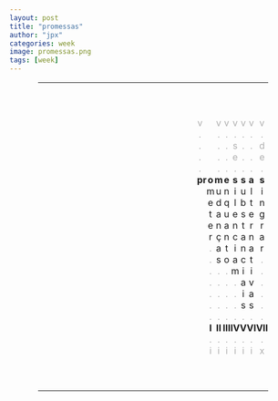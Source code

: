 ```yaml
---
layout: post
title: "promessas"
author: "jpx"
categories: week
image: promessas.png
tags: [week]
---
```


<html>
<head>
<style>
table#t02, th, td {
	border-width:5px;  
    border-style:none;
	padding: 0px;
	width:80%; 
	margin-left:auto; 
    margin-right:auto;
	table-layout: fixed;
	align-content: center;
	text-align:center;
}
div.nota {
  font-size: x-small;
  text-align:right;
  font-style: normal;
  color: rgb(175, 175, 175);
}
div.ast {
  font-weight: bold;
}
div.inner {
  font-style: italic;
  text-align:justify;
  color: rgb(175, 175, 175);
  font-size: small;
}
div.risc {
  color: rgb(175, 175, 175);
}
</style>
</head>
<body>

<table id="t02">
  <tr>
    <td colspan="14">&nbsp;</td>
  </tr>
  <tr>
    <td colspan="14">&nbsp;</td>
  </tr>
  <tr>
    <td colspan="14">&nbsp;</td>
  </tr>
  <tr>
    <td></td>
    <td></td>
    <td></td>
    <td><div class="risc">v</div></td>
    <td></td>
	  <td></td>
	  <td><div class="risc">v</div></td>
	  <td><div class="risc">v</div></td>
    <td><div class="risc">v</div></td>
    <td><div class="risc">v</div></td>
    <td><div class="risc">v</div></td>
	  <td><div class="risc">v</div></td>
    <td></td>
	  <td></td>
  </tr>
  <tr>
    <td></td>
    <td></td>
    <td></td>
    <td><div class="risc">.</div></td>
	  <td></td>
	  <td></td>
	  <td><div class="risc">.</div></td>
    <td><div class="risc">.</div></td>
    <td><div class="risc">.</div></td>
    <td><div class="risc">.</div></td>
	  <td><div class="risc">.</div></td>
    <td><div class="risc">.</div></td>
	  <td></td>
    <td></td>
  </tr>
  <tr>
    <td></td>
    <td></td>
    <td></td>
    <td><div class="risc">.</div></td>
	  <td></td>
	  <td></td>
	  <td><div class="risc">.</div></td>
    <td><div class="risc">.</div></td>
    <td><div class="risc">s</div></td>
    <td><div class="risc">.</div></td>
	  <td><div class="risc">.</div></td>
    <td><div class="risc">d</div></td>
	  <td></td>
    <td></td>
  </tr>
  <tr>
    <td></td>
    <td></td>
    <td></td>
    <td><div class="risc">.</div></td>
	  <td></td>
	  <td></td>
	  <td><div class="risc">.</div></td>
    <td><div class="risc">.</div></td>
    <td><div class="risc">e</div></td>
    <td><div class="risc">.</div></td>
	  <td><div class="risc">.</div></td>
    <td><div class="risc">e</div></td>
	  <td></td>
    <td></td>
  </tr>
  <tr>
    <td></td>
    <td></td>
    <td></td>
    <td><div class="risc">.</div></td>
	  <td></td>
	  <td></td>
	  <td><div class="risc">.</div></td>
    <td><div class="risc">.</div></td>
    <td><div class="risc">.</div></td>
    <td><div class="risc">.</div></td>
	  <td><div class="risc">.</div></td>
    <td><div class="risc">.</div></td>
	  <td></td>
    <td></td>
  </tr>
  <tr>
    <td></td>
    <td></td>
    <td></td>
	  <th>p</th>
	  <th>r</th>
	  <th>o</th>
    <th>m</th>
	  <th>e</th>
    <th>s</th>
    <th>s</th>
	  <th>a</th>
    <th>s</th>
    <td></td>
    <td></td>
  </tr>
  <tr>
    <td></td>
    <td></td>
    <td></td>
    <td></td>
	  <td></td>
	  <td>m</td>
	  <td>u</td>
    <td>n</td>
    <td>i</td>
    <td>u</td>
	  <td>l</td>
    <td>i</td>
	  <td></td>
    <td></td>
  </tr>
  <tr>
    <td></td>
    <td></td>
    <td></td>
    <td></td>
	  <td></td>
	  <td>e</td>
	  <td>d</td>
    <td>q</td>
    <td>l</td>
    <td>b</td>
	  <td>t</td>
    <td>n</td>
	  <td></td>
    <td></td>
  </tr>
  <tr>
    <td></td>
    <td></td>
    <td></td>
    <td></td>
	  <td></td>
	  <td>t</td>
	  <td>a</td>
    <td>u</td>
    <td>e</td>
    <td>s</td>
	  <td>e</td>
    <td>g</td>
	  <td></td>
    <td></td>
  </tr>
  <tr>
    <td></td>
    <td></td>
    <td></td>
    <td></td>
	  <td></td>
	  <td>e</td>
	  <td>n</td>
    <td>a</td>
    <td>n</td>
    <td>t</td>
	  <td>r</td>
    <td>r</td>
	  <td></td>
    <td></td>
  </tr>
  <tr>
    <td></td>
    <td></td>
    <td></td>
    <td></td>
	  <td></td>
	  <td>r</td>
	  <td>ç</td>
    <td>n</td>
    <td>c</td>
    <td>a</td>
	  <td>n</td>
    <td>a</td>
	  <td></td>
    <td></td>
  </tr>
  <tr>
    <td></td>
    <td></td>
    <td></td>
    <td></td>
	  <td></td>
	  <td><div class="risc">.</div></td>
	  <td>a</td>
    <td>t</td>
    <td>i</td>
    <td>n</td>
	  <td>a</td>
    <td>r</td>
	  <td></td>
    <td></td>
  </tr>
  <tr>
    <td></td>
    <td></td>
    <td></td>
    <td></td>
	  <td></td>
	  <td><div class="risc">.</div></td>
	  <td>s</td>
    <td>o</td>
    <td>a</td>
    <td>c</td>
	  <td>t</td>
    <td><div class="risc">.</div></td>
	  <td></td>
    <td></td>
  </tr>
  <tr>
    <td></td>
    <td></td>
    <td></td>
    <td></td>
	  <td></td>
	  <td><div class="risc">.</div></td>
	  <td><div class="risc">.</div></td>
    <td><div class="risc">.</div></td>
    <td>m</td>
    <td>i</td>
	  <td>i</td>
    <td><div class="risc">.</div></td>
	  <td></td>
    <td></td>
  </tr>
  <tr>
    <td></td>
    <td></td>
    <td></td>
    <td></td>
	  <td></td>
	  <td><div class="risc">.</div></td>
	  <td><div class="risc">.</div></td>
    <td><div class="risc">.</div></td>
    <td><div class="risc">.</div></td>
    <td>a</td>
	  <td>v</td>
    <td><div class="risc">.</div></td>
	  <td></td>
    <td></td>
  </tr>
  <tr>
    <td></td>
    <td></td>
    <td></td>
    <td></td>
	  <td></td>
	  <td><div class="risc">.</div></td>
	  <td><div class="risc">.</div></td>
    <td><div class="risc">.</div></td>
    <td><div class="risc">.</div></td>
    <td>i</td>
	  <td>a</td>
    <td><div class="risc">.</div></td>
	  <td></td>
    <td></td>
  </tr>
  <tr>
    <td></td>
    <td></td>
    <td></td>
    <td></td>
	  <td></td>
	  <td><div class="risc">.</div></td>
	  <td><div class="risc">.</div></td>
    <td><div class="risc">.</div></td>
    <td><div class="risc">.</div></td>
    <td>s</td>
	  <td>s</td>
    <td><div class="risc">.</div></td>
	  <td></td>
    <td></td>
  </tr>
  <tr>
    <td></td>
    <td></td>
    <td></td>
    <td></td>
	  <td></td>
	  <td><div class="risc">.</div></td>
	  <td><div class="risc">.</div></td>
    <td><div class="risc">.</div></td>
    <td><div class="risc">.</div></td>
    <td><div class="risc">.</div></td>
	  <td><div class="risc">.</div></td>
    <td><div class="risc">.</div></td>
	  <td></td>
    <td></td>
  </tr>
  <tr>
    <td></td>
    <td></td>
    <td></td>
	  <td></td>
    <td></td>
    <td><div class="ast">I</div></td>
    <td><div class="ast">II</div></td>
	  <td><div class="ast">III</div></td>
    <td><div class="ast">IV</div></td>
    <td><div class="ast">V</div></td>
    <td><div class="ast">VI</div></td>
	  <td><div class="ast">VII</div></td>
    <td></td>
    <td></td>
  </tr>
  <tr>
    <td></td>
    <td></td>
    <td></td>
    <td></td>
	  <td></td>
	  <td><div class="risc">.</div></td>
	  <td><div class="risc">.</div></td>
    <td><div class="risc">.</div></td>
    <td><div class="risc">.</div></td>
    <td><div class="risc">.</div></td>
	  <td><div class="risc">.</div></td>
    <td><div class="risc">.</div></td>
	  <td></td>
    <td></td>
  </tr>
  <tr>
    <td></td>
    <td></td>
    <td></td>
    <td></td>
	  <td></td>
    <td><div class="risc">i</div></td>
    <td><div class="risc">i</div></td>
	  <td><div class="risc">i</div></td>
    <td><div class="risc">i</div></td>
    <td><div class="risc">i</div></td>
    <td><div class="risc">i</div></td>
	  <td><div class="risc">x</div></td>
    <td></td>
    <td></td>
  </tr>
  <tr>
    <td colspan="14">&nbsp;</td>
  </tr>
  <tr>
    <td colspan="14">&nbsp;</td>
  </tr>
  <tr>
    <td colspan="14">&nbsp;</td>
  </tr>
  <!--
  <tr>
    <td><div class="ast">I</div></td>
    <td colspan="13"> <div class="inner">  </div></td>
  </tr>
  <tr>
    <td colspan="14">&nbsp;</td>
  </tr>
  <tr>
    <td><div class="ast">II</div></td>
    <td colspan="13"> <div class="inner">  </div></td>
  </tr>
  <tr>
    <td colspan="14">&nbsp;</td>
  </tr>
  <tr>
    <td><div class="ast">III</div></td>
    <td colspan="13"> <div class="inner">  </div></td>
  </tr>
  <tr>
    <td colspan="14">&nbsp;</td>
  </tr>
  <tr>
    <td><div class="ast">IV</div></td>
    <td colspan="13"> <div class="inner">  </div></td>
  </tr>
  <tr>
    <td colspan="14">&nbsp;</td>
  </tr>
  <tr>
    <td><div class="ast">V</div></td>
    <td colspan="13"> <div class="inner">  </div></td>
  </tr>
  <tr>
    <td colspan="14">&nbsp;</td>
  </tr>
  <tr>
    <td><div class="ast">VI</div></td>
    <td colspan="13"> <div class="inner">   </div></td>
  </tr>
  <tr>
    <td colspan="14">&nbsp;</td>
  </tr>
  <tr>
    <td><div class="ast">VII</div></td>
    <td colspan="13"> <div class="inner">  </div></td>
  </tr>
  -->
</table>
